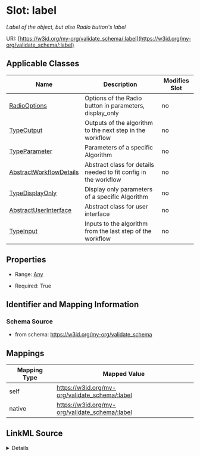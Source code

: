 

# Slot: label


_Label of the object, but also Radio button's label_





URI: [https://w3id.org/my-org/validate_schema/:label](https://w3id.org/my-org/validate_schema/:label)



<!-- no inheritance hierarchy -->





## Applicable Classes

| Name | Description | Modifies Slot |
| --- | --- | --- |
| [RadioOptions](RadioOptions.md) | Options of the Radio button in parameters, display_only |  no  |
| [TypeOutput](TypeOutput.md) | Outputs of the algorithm to the next step in the workflow |  no  |
| [TypeParameter](TypeParameter.md) | Parameters of a specific Algorithm |  no  |
| [AbstractWorkflowDetails](AbstractWorkflowDetails.md) | Abstract class for details needed to fit config in the workflow |  no  |
| [TypeDisplayOnly](TypeDisplayOnly.md) | Display only parameters of a specific Algorithm |  no  |
| [AbstractUserInterface](AbstractUserInterface.md) | Abstract class for user interface |  no  |
| [TypeInput](TypeInput.md) | Inputs to the algorithm from the last step of the workflow |  no  |







## Properties

* Range: [Any](Any.md)

* Required: True





## Identifier and Mapping Information







### Schema Source


* from schema: https://w3id.org/my-org/validate_schema




## Mappings

| Mapping Type | Mapped Value |
| ---  | ---  |
| self | https://w3id.org/my-org/validate_schema/:label |
| native | https://w3id.org/my-org/validate_schema/:label |




## LinkML Source

<details>
```yaml
name: label
description: Label of the object, but also Radio button's label
from_schema: https://w3id.org/my-org/validate_schema
rank: 1000
alias: label
domain_of:
- AbstractWorkflowDetails
- AbstractUserInterface
- RadioOptions
range: Any
required: true

```
</details>